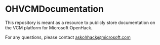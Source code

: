 # OHVCMDocumentation
This repository is meant as a resource to publicly store documentation on the VCM platform for Microsoft OpenHack.

For any questions, please contact askohhack@microsoft.com
